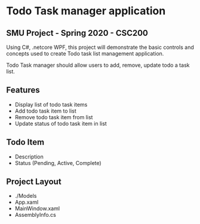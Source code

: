 # Todo Task manager application
## SMU Project - Spring 2020 - CSC200

Using C#, .netcore WPF, this project will demonstrate the basic controls and concepts used to create Todo task list management application.

Todo Task manager should allow users to add, remove, update todo a task list. 

## Features
* Display list of todo task items
* Add todo task item to list
* Remove todo task item from list
* Update status of todo task item in list

## Todo Item
* Description
* Status (Pending, Active, Complete)

## Project Layout
* ./Models
* App.xaml
* MainWindow.xaml
* AssemblyInfo.cs
